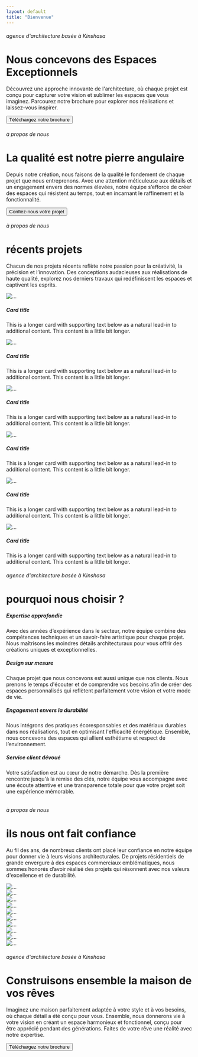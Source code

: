 ```yaml
---
layout: default
title: "Bienvenue"
---
```


<div class="container-fluid">
    <div class="row align-items-end th-hero p-xxl-5 p-lg-5 p-3">
        <div class="col-xxl-5 col-lg-6 col-12">
            <h6 class="text-uppercase fw-bold text-white">
                agence d'architecture basée à Kinshasa
            </h6>
            <h1 class="text-uppercase fw-bold text-white animate__animated animate__fadeIn">
                Nous concevons des Espaces Exceptionnels
            </h1>
        </div>
        <div class="col-xxl-3 offset-xxl-4 col-lg-5 offset-lg-1">
            <p class="text-white">
                Découvrez une approche innovante de l'architecture, où chaque projet est conçu pour capturer votre vision et sublimer les espaces que vous imaginez. Parcourez notre brochure pour explorer nos réalisations et laissez-vous inspirer.
            </p>
            <div class="d-grid gap-2">
                <button class="btn btn-primary" type="button">Téléchargez notre brochure</button>
            </div>
        </div>
    </div>
</div>

<div class="container-fluid p-xxl-0 p-lg-0 p-3 mt-5 mb-5">
    <div class="row align-items-start about-section">
        <div class="col-xxl-5 col-lg-6 col-12">
            <h6 class="text-uppercase fw-bold">
                à propos de nous
            </h6>
            <h1 class="text-uppercase fw-bold">
                La qualité est notre pierre angulaire
            </h1>
            <p>
                Depuis notre création, nous faisons de la qualité le fondement de chaque projet que nous entreprenons. Avec une attention méticuleuse aux détails et un engagement envers des normes élevées, notre équipe s’efforce de créer des espaces qui résistent au temps, tout en incarnant le raffinement et la fonctionnalité.
            </p>
            <div class="">
                <button class="btn btn-primary mb-5" type="button">Confiez-nous votre projet</button>
            </div>
        </div>
        <div class="col-xxl-5 offset-xxl-2 col-lg-6 offset-lg-0 col-12">
            <img class="img-fluid" src="/assets/images/th-img-about.webp" alt="">
        </div>
    </div>
</div>

<div class="container-fluid p-xxl-5 p-lg-5 p-3  mt-5 mb-5">
    <div class="row align-items-end projets-section">
        <div class="col-xxl-6 col-lg-6">
            <h6 class="text-uppercase fw-bold">
                à propos de nous
            </h6>
            <h1 class="text-uppercase fw-bold">
                récents projets
            </h1>
            <p>
                Chacun de nos projets récents reflète notre passion pour la créativité, la précision et l’innovation. Des conceptions audacieuses aux réalisations de haute qualité, explorez nos derniers travaux qui redéfinissent les espaces et captivent les esprits.
            </p>
        </div>
        <div class="col-xxl-12">
            <div class="row row-cols-1 row-cols-xxl-3 row-cols-lg-3 g-4">
                <div class="col">
                    <div class="card h-100">
                        <img src="/assets/images/th-img-h1.webp" class="card-img-top" alt="...">
                        <div class="card-body">
                            <h5 class="card-title">Card title</h5>
                            <p class="card-text">This is a longer card with supporting text below as a natural lead-in to additional content. This content is a little bit longer.</p>
                        </div>
                    </div>
                </div>
                <div class="col">
                    <div class="card h-100">
                        <img src="/assets/images/th-img-h2.webp" class="card-img-top" alt="...">
                        <div class="card-body">
                            <h5 class="card-title">Card title</h5>
                            <p class="card-text">This is a longer card with supporting text below as a natural lead-in to additional content. This content is a little bit longer.</p>
                        </div>
                    </div>
                </div>
                <div class="col">
                    <div class="card h-100">
                        <img src="/assets/images/th-img-h3.webp" class="card-img-top" alt="...">
                        <div class="card-body">
                            <h5 class="card-title">Card title</h5>
                            <p class="card-text">This is a longer card with supporting text below as a natural lead-in to additional content. This content is a little bit longer.</p>
                        </div>
                    </div>
                </div>
                <div class="col">
                    <div class="card h-100">
                        <img src="/assets/images/th-img-h4.webp" class="card-img-top" alt="...">
                        <div class="card-body">
                            <h5 class="card-title">Card title</h5>
                            <p class="card-text">This is a longer card with supporting text below as a natural lead-in to additional content. This content is a little bit longer.</p>
                        </div>
                    </div>
                </div>
                <div class="col">
                    <div class="card h-100">
                        <img src="/assets/images/th-img-h5.webp" class="card-img-top" alt="...">
                        <div class="card-body">
                            <h5 class="card-title">Card title</h5>
                            <p class="card-text">This is a longer card with supporting text below as a natural lead-in to additional content. This content is a little bit longer.</p>
                        </div>
                    </div>
                </div>
                <div class="col">
                    <div class="card h-100">
                        <img src="/assets/images/th-img-h1.webp" class="card-img-top" alt="...">
                        <div class="card-body">
                            <h5 class="card-title">Card title</h5>
                            <p class="card-text">This is a longer card with supporting text below as a natural lead-in to additional content. This content is a little bit longer.</p>
                        </div>
                    </div>
                </div>
            </div>
        </div>
    </div>
</div>

<div class="container-fluid bg-dark p-xxl-5 p-lg-5 p-3">
    <div class="row align-items-center pourquoi-section">
        <div class="col-xxl-7 col-lg-8">
            <h6 class="text-uppercase fw-bold text-white mt-3">
                agence d'architecture basée à Kinshasa
            </h6>
            <h1 class="text-uppercase fw-bold text-white">
                pourquoi nous choisir ?
            </h1>
            <div class="row row-cols-1 row-cols-xxl-2 row-cols-lg-2 g-4">
                <div class="col">
                    <div class="card h-100">
                        <div class="card-body">
                            <h5 class="card-title">Expertise approfondie</h5>
                            <p class="card-text">
                                Avec des années d’expérience dans le secteur, notre équipe combine des compétences techniques et un savoir-faire artistique pour chaque projet. Nous maîtrisons les moindres détails architecturaux pour vous offrir des créations uniques et exceptionnelles.
                            </p>
                        </div>
                    </div>
                </div>
                <div class="col">
                    <div class="card h-100">
                        <div class="card-body">
                            <h5 class="card-title">Design sur mesure</h5>
                            <p class="card-text">
                                Chaque projet que nous concevons est aussi unique que nos clients. Nous prenons le temps d'écouter et de comprendre vos besoins afin de créer des espaces personnalisés qui reflètent parfaitement votre vision et votre mode de vie.
                            </p>
                        </div>
                    </div>
                </div>
                <div class="col">
                    <div class="card h-100">
                        <div class="card-body">
                            <h5 class="card-title">Engagement envers la durabilité</h5>
                            <p class="card-text">
                                Nous intégrons des pratiques écoresponsables et des matériaux durables dans nos réalisations, tout en optimisant l'efficacité énergétique. Ensemble, nous concevons des espaces qui allient esthétisme et respect de l’environnement.
                            </p>
                        </div>
                    </div>
                </div>
                <div class="col">
                    <div class="card h-100">
                        <div class="card-body">
                            <h5 class="card-title">Service client dévoué </h5>
                            <p class="card-text">
                                Votre satisfaction est au cœur de notre démarche. Dès la première rencontre jusqu'à la remise des clés, notre équipe vous accompagne avec une écoute attentive et une transparence totale pour que votre projet soit une expérience mémorable.
                            </p>
                        </div>
                    </div>
                </div>
            </div>
        </div>
        <div class="col-xxl-5 col-lg-4">
            <img src="/assets/images/th-img-pourquoi.webp" alt="" class="img-fluid">
        </div>
    </div>
</div>

<div class="container-fluid p-xxl-5 p-lg-5 p-3  confiance-section">
    <div class="row align-items-end mt-5 mb-5">
        <div class="col-xxl-6 col-lg-7 col-12">
            <h6 class="text-uppercase fw-bold">
                à propos de nous
            </h6>
            <h1 class="text-uppercase fw-bold">
                ils nous ont fait confiance
            </h1>
            <p>
                Au fil des ans, de nombreux clients ont placé leur confiance en notre équipe pour donner vie à leurs visions architecturales. De projets résidentiels de grande envergure à des espaces commerciaux emblématiques, nous sommes honorés d’avoir réalisé des projets qui résonnent avec nos valeurs d'excellence et de durabilité.
            </p>
        </div>
        <div class="col-xxl-12 col-lg-12">
            <div class="row row-cols-3 row-cols-xxl-5 row-cols-lg-5 g-4 p-xxl-5 p-lg-5 p-3">
                <div class="col">
                    <div class="card h-100">
                        <img src="/assets/images/th-img-apple.webp" class="card-img-top" alt="...">
                    </div>
                </div>
                <div class="col">
                    <div class="card h-100">
                        <img src="/assets/images/th-img-amazon.webp" class="card-img-top" alt="...">
                    </div>
                </div>
                <div class="col">
                    <div class="card h-100">
                        <img src="/assets/images/th-img.webp" class="card-img-top" alt="...">
                    </div>
                </div>
                <div class="col">
                    <div class="card h-100">
                        <img src="/assets/images/th-img-fedex.webp" class="card-img-top" alt="...">
                    </div>
                </div>
                <div class="col">
                    <div class="card h-100">
                        <img src="/assets/images/th-img-macdo.webp" class="card-img-top" alt="...">
                    </div>
                </div>
                <div class="col">
                    <div class="card h-100">
                        <img src="/assets/images/th-img-mercedes.webp" class="card-img-top" alt="...">
                    </div>
                </div>
                <div class="col">
                    <div class="card h-100">
                        <img src="/assets/images/th-img-nike.webp" class="card-img-top" alt="...">
                    </div>
                </div>
                <div class="col">
                    <div class="card h-100">
                        <img src="/assets/images/th-img-star.png" class="card-img-top" alt="...">
                    </div>
                </div>
                <div class="col">
                    <div class="card h-100">
                        <img src="/assets/images/th-img-toyota.webp" class="card-img-top" alt="...">
                    </div>
                </div>
                <div class="col">
                    <div class="card h-100">
                        <img src="/assets/images/th-img-mercedes.webp" class="card-img-top" alt="...">
                    </div>
                </div>
            </div>
        </div>
    </div>
</div>

<div class="container-fluid">
    <div class="row align-items-end talk-section p-xxl-5 p-lg-5 p-3 ">
        <div class="col-xxl-5 col-lg-5 mt-xxl-5 mt-lg-5 mb-xxl-5 mb-lg-5">
            <h6 class="text-uppercase fw-bold text-white">
                agence d'architecture basée à Kinshasa
            </h6>
            <h1 class="text-uppercase fw-bold text-white">
                Construisons ensemble la maison de vos rêves
            </h1>
               <p class="text-white">
                Imaginez une maison parfaitement adaptée à votre style et à vos besoins, où chaque détail a été conçu pour vous. Ensemble, nous donnerons vie à votre vision en créant un espace harmonieux et fonctionnel, conçu pour être apprécié pendant des générations. Faites de votre rêve une réalité avec notre expertise.
            </p>
            <div class="">
                <button class="btn btn-primary" type="button">Téléchargez notre brochure</button>
            </div>
        </div>
    </div>
</div>